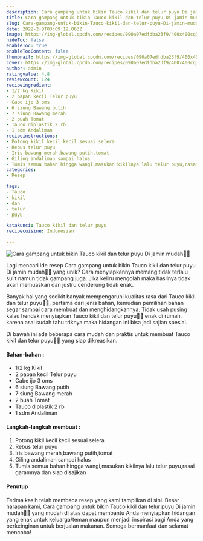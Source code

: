 ```yaml
---
description: Cara gampang untuk bikin Tauco kikil dan telur puyu Di jamin mudah"
title: Cara gampang untuk bikin Tauco kikil dan telur puyu Di jamin mudah
slug: Cara-gampang-untuk-bikin-Tauco-kikil-dan-telur-puyu-Di-jamin-mudah
date: 2022-2-9T03:09:12.063Z
image: https://img-global.cpcdn.com/recipes/090a07edfdba23f9/400x400cq70/photo.jpg
hideToc: false
enableToc: true
enableTocContent: false
thumbnail: https://img-global.cpcdn.com/recipes/090a07edfdba23f9/400x400cq70/photo.jpg
cover: https://img-global.cpcdn.com/recipes/090a07edfdba23f9/400x400cq70/photo.jpg
author: admin
ratingvalue: 4.8
reviewcount: 124
recipeingredient:
- 1/2 kg Kikil
- 2 papan kecil Telur puyu
- Cabe ijo 3 oms
- 6 siung Bawang putih
- 7 siung Bawang merah
- 2 buah Tomat
- Tauco diplastik 2 rb
- 1 sdm Andaliman
recipeinstructions:
- Potong kikil kecil kecil sesuai selera
- Rebus telur puyu
- Iris bawang merah,bawang putih,tomat
- Giling andaliman sampai halus
- Tumis semua bahan hingga wangi,masukan kikilnya lalu telur puyu,rasai garamnya dan siap disajikan
categories:
- Resep

tags:
- Tauco
- kikil
- dan
- telur
- puyu

katakunci: Tauco kikil dan telur puyu
recipecuisine: Indonesian

---
```


![Cara gampang untuk bikin Tauco kikil dan telur puyu Di jamin mudah👩‍🍳](https://img-global.cpcdn.com/recipes/090a07edfdba23f9/400x400cq70/photo.jpg)

Lagi mencari ide resep Cara gampang untuk bikin Tauco kikil dan telur puyu Di jamin mudah👩‍🍳 yang unik? Cara menyiapkannya memang tidak terlalu sulit namun tidak gampang juga. Jika keliru mengolah maka hasilnya tidak akan memuaskan dan justru cenderung tidak enak.

Banyak hal yang sedikit banyak mempengaruhi kualitas rasa dari Tauco kikil dan telur puyu👩‍🍳, pertama dari jenis bahan, kemudian pemilihan bahan segar sampai cara membuat dan menghidangkannya. Tidak usah pusing kalau hendak menyiapkan Tauco kikil dan telur puyu👩‍🍳 enak di rumah, karena asal sudah tahu triknya maka hidangan ini bisa jadi sajian spesial.

Di bawah ini ada beberapa cara mudah dan praktis untuk membuat Tauco kikil dan telur puyu👩‍🍳 yang siap dikreasikan.

<!--inarticleads1-->

#### Bahan-bahan :

- 1/2 kg Kikil
- 2 papan kecil Telur puyu
- Cabe ijo 3 oms
- 6 siung Bawang putih
- 7 siung Bawang merah
- 2 buah Tomat
- Tauco diplastik 2 rb
- 1 sdm Andaliman

<!--inarticleads2-->

#### Langkah-langkah membuat :

1. Potong kikil kecil kecil sesuai selera
1. Rebus telur puyu
1. Iris bawang merah,bawang putih,tomat
1. Giling andaliman sampai halus
1. Tumis semua bahan hingga wangi,masukan kikilnya lalu telur puyu,rasai garamnya dan siap disajikan

#### Penutup

Terima kasih telah membaca resep yang kami tampilkan di sini. Besar harapan kami, Cara gampang untuk bikin Tauco kikil dan telur puyu Di jamin mudah👩‍🍳 yang mudah di atas dapat membantu Anda menyiapkan hidangan yang enak untuk keluarga/teman maupun menjadi inspirasi bagi Anda yang berkeinginan untuk berjualan makanan. Semoga bermanfaat dan selamat mencoba!